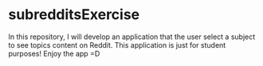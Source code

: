 # subredditsExercise
In this repository, I will develop an application that the user select a subject to see topics content on Reddit. This application is just for student purposes! Enjoy the app =D
